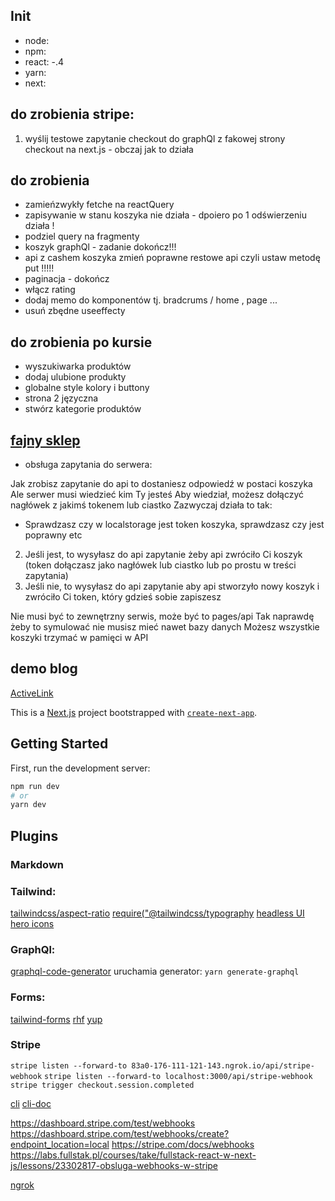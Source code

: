 ## Init

-   node:
-   npm:
-   react: -.4
-   yarn:
-   next:

## do zrobienia stripe:

1. wyślij testowe zapytanie checkout do graphQl z fakowej strony checkout na next.js - obczaj jak to działa

## do zrobienia

-   zamieńzwykły fetche na reactQuery
-   zapisywanie w stanu koszyka nie działa - dpoiero po 1 odświerzeniu działa !
-   podziel query na fragmenty
-   koszyk graphQl - zadanie dokończ!!!
-   api z cashem koszyka zmień poprawne restowe api czyli ustaw metodę put !!!!!
-   paginacja - dokończ
-   włącz rating
-   dodaj memo do komponentów tj. bradcrums / home , page ...
-   usuń zbędne useeffecty

## do zrobienia po kursie

-   wyszukiwarka produktów
-   dodaj ulubione produkty
-   globalne style kolory i buttony
-   strona 2 języczna
-   stwórz kategorie produktów

## [fajny sklep](https://shopmrbeast.com/shop/credit-card-hoodie)

-   obsługa zapytania do serwera:

Jak zrobisz zapytanie do api to dostaniesz odpowiedź w postaci koszyka
Ale serwer musi wiedzieć kim Ty jesteś
Aby wiedział, możesz dołączyć nagłówek z jakimś tokenem lub ciastko
Zazwyczaj działa to tak:

-   Sprawdzasz czy w localstorage jest token koszyka, sprawdzasz czy jest poprawny etc

2. Jeśli jest, to wysyłasz do api zapytanie żeby api zwróciło Ci koszyk (token dołączasz jako nagłówek lub ciastko lub po prostu w treści zapytania)
3. Jeśli nie, to wysyłasz do api zapytanie aby api stworzyło nowy koszyk i zwróciło Ci token, który gdzieś sobie zapiszesz

Nie musi być to zewnętrzny serwis, może być to pages/api
Tak naprawdę żeby to symulować nie musisz mieć nawet bazy danych
Możesz wszystkie koszyki trzymać w pamięci w API

## demo blog

[ActiveLink](https://zaiste.net/programming/reactjs/howtos/create-activelink-nextjs/)

This is a [Next.js](https://nextjs.org/) project bootstrapped with [`create-next-app`](https://github.com/vercel/next.js/tree/canary/packages/create-next-app).

## Getting Started

First, run the development server:

```bash
npm run dev
# or
yarn dev
```

## Plugins

### Markdown

### Tailwind:

[tailwindcss/aspect-ratio]()
[require("@tailwindcss/typography]()
[headless UI](https://headlessui.com/)
[hero icons](https://heroicons.com/)

### GraphQl:

[graphql-code-generator](https://www.graphql-code-generator.com/docs/getting-started/installation)
uruchamia generator: `yarn generate-graphql`

### Forms:

[tailwind-forms](https://github.com/tailwindlabs/tailwindcss-forms)
[rhf](https://react-hook-form.com/get-started#IntegratingControlledInputs)
[yup](https://github.com/jquense/yup)

### Stripe

`stripe listen --forward-to 83a0-176-111-121-143.ngrok.io/api/stripe-webhook`
`stripe listen --forward-to localhost:3000/api/stripe-webhook`
`stripe trigger checkout.session.completed`

[cli](https://stripe.com/docs/stripe-cli)
[cli-doc](https://stripe.com/docs/cli/trigger#trigger-event-checkout_session_completed)

https://dashboard.stripe.com/test/webhooks
https://dashboard.stripe.com/test/webhooks/create?endpoint_location=local
https://stripe.com/docs/webhooks
https://labs.fullstak.pl/courses/take/fullstack-react-w-next-js/lessons/23302817-obsluga-webhooks-w-stripe

[ngrok](https://dashboard.ngrok.com/get-started/setup)
